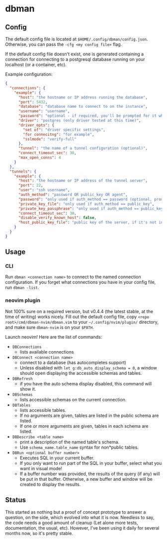 # dbman

## Config

The default config file is located at `$HOME/.config/dbman/config.json`. Otherwise,
you can pass the `-cfg <my config file>` flag.

If the default config file doesn't exist, one is generated containing a connection
for connecting to a postgresql database running on your localhost (or a container, etc).

Example configuration:

```json
{
  "connections": {
    "example": {
      "host": "the hostname or IP address running the database",
      "port": 5432,
      "database": "database name to connect to on the instance",
      "username": "username",
      "password": "optional - if required, you'll be prompted for it when connecting",
      "driver": "postgres (only driver tested at this time)",
      "driver_opts": {
        "set of": "driver specific settings",
        "for connecitng": "for example",
        "sslmode": "verify-full"
      },
      "tunnel": "the name of a tunnel configuration (optional)",
      "connect_timeout_sec": 30,
      "max_open_conns": 4
    }
  },
  "tunnels": {
    "example": {
      "host": "the hostname or IP address of the tunnel server",
      "port": 22,
      "user": "ssh username",
      "auth_method": "password OR public_key OR agent",
      "password": "only used if auth_method == password (optional, prompted for if needed)",
      "private_key_file": "only used if auth_method == public_key",
      "private_key_passphrase": "only used if auth_method == public_key, and private key is encrypted (optional, prompted for if needed)",
      "connect_timeout_sec": 30,
      "disable_verify_known_host": false,
      "host_public_key_file": "public key of the server, if it's not in your known hosts or otherwise in your SSH agent"
    }
  }
}
```

## Usage

### CLI

Run `dbman <connection name>` to connect to the named connection configuration.
If you forget what connections you have in your config file, run `dbman -list`.

### neovim plugin

Not 100% sure on a required version, but v0.4.4 (the latest stable, at the time
of writing) works nicely.
Fill out the default config file, copy `<repo root>/cmd/dbman-nvim/dbman.vim`
to your `~/.config/nvim/plugin/` directory, and make sure `dbman-nvim` is on
your `$PATH`.

Launch neovim! Here are the list of commands:

- `DBConnections`
  - lists available connections
- `DBConnect <connection name>`
  - connect to a database (has autocompletes support)
  - Unless disabled with `let g:db_auto_display_schema = 0`, a window should open
    displaying the accessible schemas and tables.
- `DBRefresh`
  - if you have the auto schema display disabled, this command will show it.
- `DBSchemas`
  - lists accessible schemas on the current connection.
- `DBTables`
  - lists accessible tables.
  - If no arguments are given, tables are listed in the public schema are listed.
  - If one or more arguments are given, tables in each schema are listed.
- `DBDescribe <table name>`
  - print a description of the named table's schema.
  - Use `schema_name.table_name` syntax for non\*public tables.
- `DBRun <optional buffer number>`
  - Executes SQL in your current buffer.
  - If you only want to run part of the SQL in your buffer, select what you want
    in visual mode!
  - If a buffer number was provided, the results of the query (if any) will be put
    in that buffer. Otherwise, a new buffer and window will be created to display
    the results.

## Status

This started as nothing but a proof of concept prototype to answer a question, on the side,
which evolved into what it is now. Needless to say, the code needs a good amount of cleanup
(Let alone more tests, documentation, the usual, etc).
However, I've been using it daily for several months now, so it's pretty stable.
